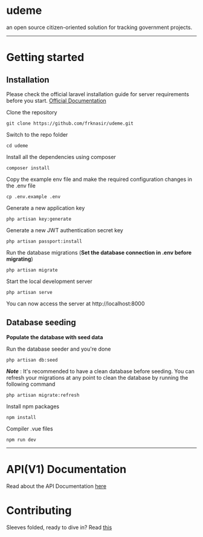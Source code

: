# udeme

an open source citizen-oriented solution for tracking government projects.

----------

# Getting started

## Installation

Please check the official laravel installation guide for server requirements before you start. [Official Documentation](https://laravel.com/docs/5.4/installation#installation)


Clone the repository

    git clone https://github.com/frknasir/udeme.git

Switch to the repo folder

    cd udeme

Install all the dependencies using composer

    composer install

Copy the example env file and make the required configuration changes in the .env file

    cp .env.example .env

Generate a new application key

    php artisan key:generate

Generate a new JWT authentication secret key

    php artisan passport:install

Run the database migrations (**Set the database connection in .env before migrating**)

    php artisan migrate

Start the local development server

    php artisan serve

You can now access the server at http://localhost:8000

## Database seeding

**Populate the database with seed data**

Run the database seeder and you're done

    php artisan db:seed

***Note*** : It's recommended to have a clean database before seeding. You can refresh your migrations at any point to clean the database by running the following command

    php artisan migrate:refresh


Install npm packages

	npm install

Compiler .vue files

	npm run dev


----------





# API(V1) Documentation

Read about the API Documentation [here](https://github.com/frknasir/udeme/blob/master/docs/api_1_0_spec.md)

# Contributing

Sleeves folded, ready to dive in? Read [this](https://github.com/frknasir/udeme/blob/master/docs/contributing.md)
